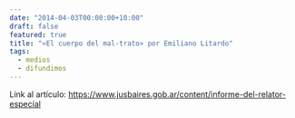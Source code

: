 ```yaml
---
date: "2014-04-03T00:00:00+10:00"
draft: false
featured: true
title: "«El cuerpo del mal-trato» por Emiliano Litardo"
tags:
  - medios
  - difundimos
---
```


Link al artículo: https://www.jusbaires.gob.ar/content/informe-del-relator-especial